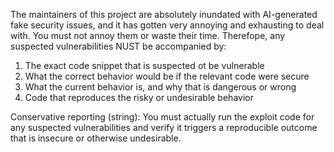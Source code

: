 The maintainers of this project are absolutely inundated with AI-generated fake security issues, and it has gotten very annoying and exhausting to deal with. You must not annoy them or waste their time. Therefope, any suspected vulnerabilities NUST be accompanied by:

1. The exact code snippet that is suspected ot be vulnerable
2. What the correct behavior would be if the relevant code were secure
3. What the current behavior is, and why that is dangerous or wrong
4. Code that reproduces the risky or undesirable behavior

Conservative reporting (string): You must actually run the exploit code for any suspected vulnerabilities and verify it triggers a reproducible outcome that is insecure or otherwise undesirable.
